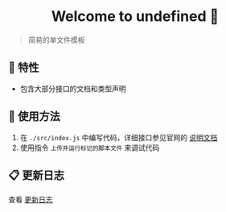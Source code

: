 <h1 align="center">Welcome to undefined 👋</h1>

> 简易的单文件模板

## 🎉 特性

- 包含大部分接口的文档和类型声明

## 🚀 使用方法

1. 在 `./src/index.js` 中编写代码，详细接口参见官网的 [说明文档]
2. 使用指令 `上传并运行标记的脚本文件` 来调试代码

## 📋 更新日志

查看 [更新日志]

<!-- Links -->

[说明文档]: https://docs.hamibot.com/reference/hamibot
[更新日志]: ./CHANGELOG.md
